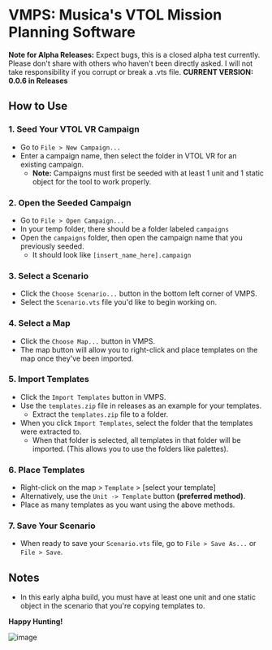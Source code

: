 # VMPS: Musica's VTOL Mission Planning Software

**Note for Alpha Releases:** Expect bugs, this is a closed alpha test currently. Please don't share with others who haven't been directly asked. I will not take responsibility if you corrupt or break a .vts file.
**CURRENT VERSION: 0.0.6 in Releases**

## How to Use

### 1. Seed Your VTOL VR Campaign
- Go to `File > New Campaign...`
- Enter a campaign name, then select the folder in VTOL VR for an existing campaign.
  - **Note:** Campaigns must first be seeded with at least 1 unit and 1 static object for the tool to work properly.

### 2. Open the Seeded Campaign
- Go to `File > Open Campaign...`
- In your temp folder, there should be a folder labeled `campaigns`
- Open the `campaigns` folder, then open the campaign name that you previously seeded.
  - It should look like `[insert_name_here].campaign`

### 3. Select a Scenario
- Click the `Choose Scenario...` button in the bottom left corner of VMPS.
- Select the `Scenario.vts` file you'd like to begin working on.

### 4. Select a Map
- Click the `Choose Map...` button in VMPS.
- The map button will allow you to right-click and place templates on the map once they've been imported.

### 5. Import Templates
- Click the `Import Templates` button in VMPS.
- Use the `templates.zip` file in releases as an example for your templates.
  - Extract the `templates.zip` file to a folder.
- When you click `Import Templates`, select the folder that the templates were extracted to.
  - When that folder is selected, all templates in that folder will be imported. (This allows you to use the folders like palettes).

### 6. Place Templates
- Right-click on the map > `Template` > [select your template]
- Alternatively, use the `Unit -> Template` button **(preferred method)**.
- Place as many templates as you want using the above methods.

### 7. Save Your Scenario
- When ready to save your `Scenario.vts` file, go to `File > Save As...` or `File > Save`.

## Notes
- In this early alpha build, you must have at least one unit and one static object in the scenario that you're copying templates to.

**Happy Hunting!**

![image](https://github.com/user-attachments/assets/e73244fa-56c7-4bcc-b580-f79505e943eb)

